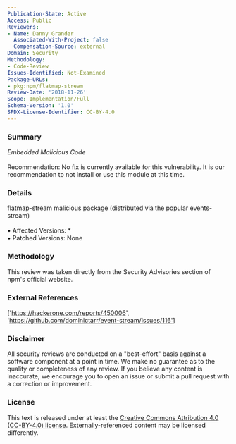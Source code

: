 ```yaml
---
Publication-State: Active
Access: Public
Reviewers:
- Name: Danny Grander
  Associated-With-Project: false
  Compensation-Source: external
Domain: Security
Methodology:
- Code-Review
Issues-Identified: Not-Examined
Package-URLs:
- pkg:npm/flatmap-stream
Review-Date: '2018-11-26'
Scope: Implementation/Full
Schema-Version: '1.0'
SPDX-License-Identifier: CC-BY-4.0
---
```

### Summary
*Embedded Malicious Code*<br><br>Recommendation: No fix is currently available for this vulnerability.  It is our recommendation to not install or use this module at this time.
### Details
flatmap-stream malicious package (distributed via the popular events-stream)
<br><br>• Affected Versions: *
<br>• Patched Versions: None
### Methodology
This review was taken directly from the Security Advisories section of npm's official website.
### External References
['https://hackerone.com/reports/450006', 'https://github.com/dominictarr/event-stream/issues/116']
### Disclaimer
All security reviews are conducted on a "best-effort" basis against a software component at a point in time. We make no guarantee as to the quality or completeness of any review. If you believe any content is inaccurate, we encourage you to open an issue or submit a pull request with a correction or improvement.
### License
This text is released under at least the [Creative Commons Attribution 4.0 (CC-BY-4.0) license](https://creativecommons.org/licenses/by/4.0/legalcode.txt). Externally-referenced content may be licensed differently.
